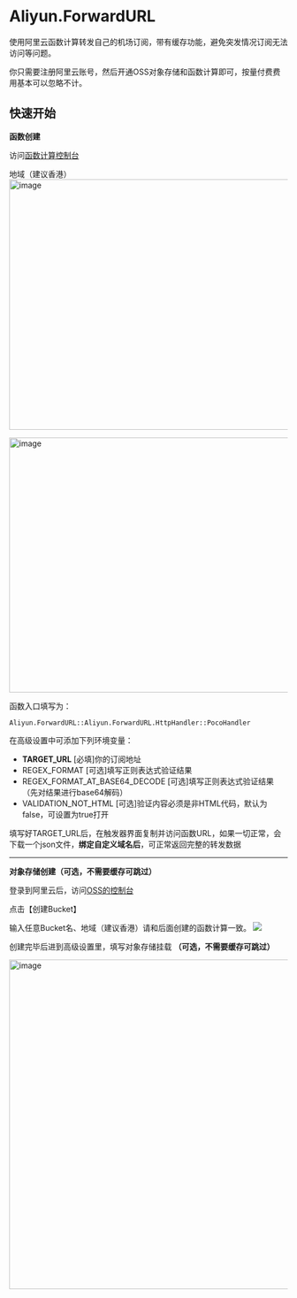 # Aliyun.ForwardURL

使用阿里云函数计算转发自己的机场订阅，带有缓存功能，避免突发情况订阅无法访问等问题。

你只需要注册阿里云账号，然后开通OSS对象存储和函数计算即可，按量付费费用基本可以忽略不计。

## 快速开始



**函数创建**

访问[函数计算控制台]([https://oss.console.aliyun.com/bucket](https://fcnext.console.aliyun.com/cn-shanghai/services))

地域（建议香港）
<img width="788" height="453" alt="image" src="https://github.com/user-attachments/assets/a6ab96bf-7cd4-4bad-83f1-41963f5eb866" />

<img width="730" height="461" alt="image" src="https://github.com/user-attachments/assets/30ade15a-4f7e-43ab-a58f-0c190dc4ae97" />

函数入口填写为：

```
Aliyun.ForwardURL::Aliyun.ForwardURL.HttpHandler::PocoHandler
```


在高级设置中可添加下列环境变量：
    
* **TARGET_URL** [必填]你的订阅地址
* REGEX_FORMAT [可选]填写正则表达式验证结果
* REGEX_FORMAT_AT_BASE64_DECODE [可选]填写正则表达式验证结果（先对结果进行base64解码）
* VALIDATION_NOT_HTML [可选]验证内容必须是非HTML代码，默认为false，可设置为true打开

填写好TARGET_URL后，在触发器界面复制并访问函数URL，如果一切正常，会下载一个json文件，**绑定自定义域名后**，可正常返回完整的转发数据

----

**对象存储创建（可选，不需要缓存可跳过）**

登录到阿里云后，访问[OSS的控制台](https://oss.console.aliyun.com/bucket)

点击【创建Bucket】

输入任意Bucket名、地域（建议香港）请和后面创建的函数计算一致。
![](https://pic1.zhimg.com/80/v2-6a1ee5e18a1a1d18c5f97a1754491324_720w.png)


创建完毕后进到高级设置里，填写对象存储挂载 **（可选，不需要缓存可跳过）**

<img width="813" height="596" alt="image" src="https://github.com/user-attachments/assets/3ad8cdc2-9f91-4b1b-af44-1baf77ba1f34" />
